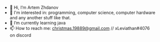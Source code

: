 - 👋 Hi, I’m Artem Zhdanov
- 👀 I'm interested in: programming, computer science, computer hardware and any another stuff like that.
- 🌱 I’m currently learning java
- 📫 How to reach me: christmas.19889@gmail.com // xLeviathan#4076 on discord

<!---
Not2Fa1r/Not2Fa1r is a ✨ special ✨ repository because its `README.md` (this file) appears on your GitHub profile.
You can click the Preview link to take a look at your changes.
--->
